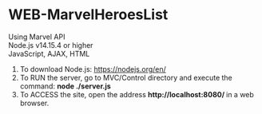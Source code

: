 # WEB-MarvelHeroesList
Using Marvel API <br/>
  Node.js v14.15.4 or higher <br/>
  JavaScript, AJAX, HTML
  
  1. To download Node.js: https://nodejs.org/en/ <br/>
  2. To RUN the server, go to MVC/Control directory and execute the command: <b>node ./server.js</b> <br/>
  3. To ACCESS the site, open the address <b> http://localhost:8080/ </b> in a web browser.
